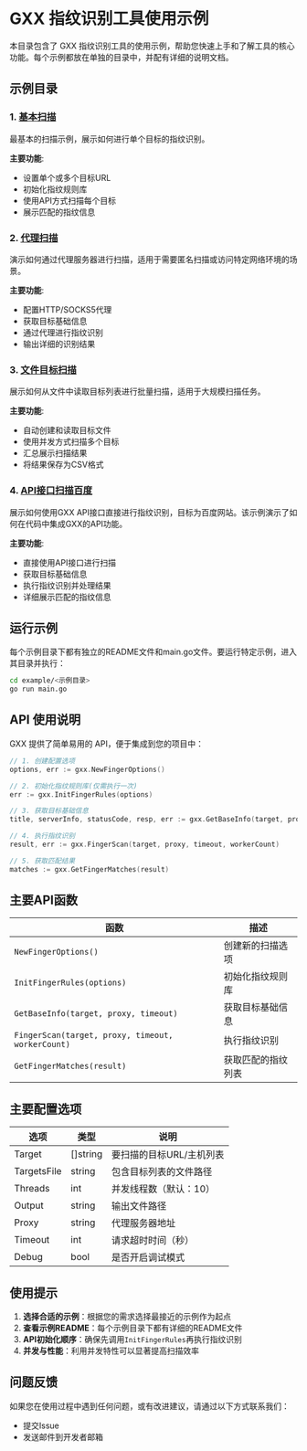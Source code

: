 # GXX 指纹识别工具使用示例

本目录包含了 GXX 指纹识别工具的使用示例，帮助您快速上手和了解工具的核心功能。每个示例都放在单独的目录中，并配有详细的说明文档。

## 示例目录

### 1. [基本扫描](basic_scan/)

最基本的扫描示例，展示如何进行单个目标的指纹识别。

**主要功能**:
- 设置单个或多个目标URL
- 初始化指纹规则库
- 使用API方式扫描每个目标
- 展示匹配的指纹信息

### 2. [代理扫描](proxy_scan/)

演示如何通过代理服务器进行扫描，适用于需要匿名扫描或访问特定网络环境的场景。

**主要功能**:
- 配置HTTP/SOCKS5代理
- 获取目标基础信息
- 通过代理进行指纹识别
- 输出详细的识别结果

### 3. [文件目标扫描](file_target_scan/)

展示如何从文件中读取目标列表进行批量扫描，适用于大规模扫描任务。

**主要功能**:
- 自动创建和读取目标文件
- 使用并发方式扫描多个目标
- 汇总展示扫描结果
- 将结果保存为CSV格式

### 4. [API接口扫描百度](api_scan_baidu/)

展示如何使用GXX API接口直接进行指纹识别，目标为百度网站。该示例演示了如何在代码中集成GXX的API功能。

**主要功能**:
- 直接使用API接口进行扫描
- 获取目标基础信息
- 执行指纹识别并处理结果
- 详细展示匹配的指纹信息

## 运行示例

每个示例目录下都有独立的README文件和main.go文件。要运行特定示例，进入其目录并执行：

```bash
cd example/<示例目录>
go run main.go
```

## API 使用说明

GXX 提供了简单易用的 API，便于集成到您的项目中：

```go
// 1. 创建配置选项
options, err := gxx.NewFingerOptions()

// 2. 初始化指纹规则库(仅需执行一次)
err := gxx.InitFingerRules(options)

// 3. 获取目标基础信息
title, serverInfo, statusCode, resp, err := gxx.GetBaseInfo(target, proxy, timeout)

// 4. 执行指纹识别
result, err := gxx.FingerScan(target, proxy, timeout, workerCount)

// 5. 获取匹配结果
matches := gxx.GetFingerMatches(result)
```

## 主要API函数

| 函数 | 描述 |
|------|------|
| `NewFingerOptions()` | 创建新的扫描选项 |
| `InitFingerRules(options)` | 初始化指纹规则库 |
| `GetBaseInfo(target, proxy, timeout)` | 获取目标基础信息 |
| `FingerScan(target, proxy, timeout, workerCount)` | 执行指纹识别 |
| `GetFingerMatches(result)` | 获取匹配的指纹列表 |

## 主要配置选项

| 选项 | 类型 | 说明 |
|------|------|------|
| Target | []string | 要扫描的目标URL/主机列表 |
| TargetsFile | string | 包含目标列表的文件路径 |
| Threads | int | 并发线程数（默认：10） |
| Output | string | 输出文件路径 |
| Proxy | string | 代理服务器地址 |
| Timeout | int | 请求超时时间（秒） |
| Debug | bool | 是否开启调试模式 |

## 使用提示

1. **选择合适的示例**：根据您的需求选择最接近的示例作为起点
2. **查看示例README**：每个示例目录下都有详细的README文件
3. **API初始化顺序**：确保先调用`InitFingerRules`再执行指纹识别
4. **并发与性能**：利用并发特性可以显著提高扫描效率

## 问题反馈

如果您在使用过程中遇到任何问题，或有改进建议，请通过以下方式联系我们：

- 提交Issue
- 发送邮件到开发者邮箱 